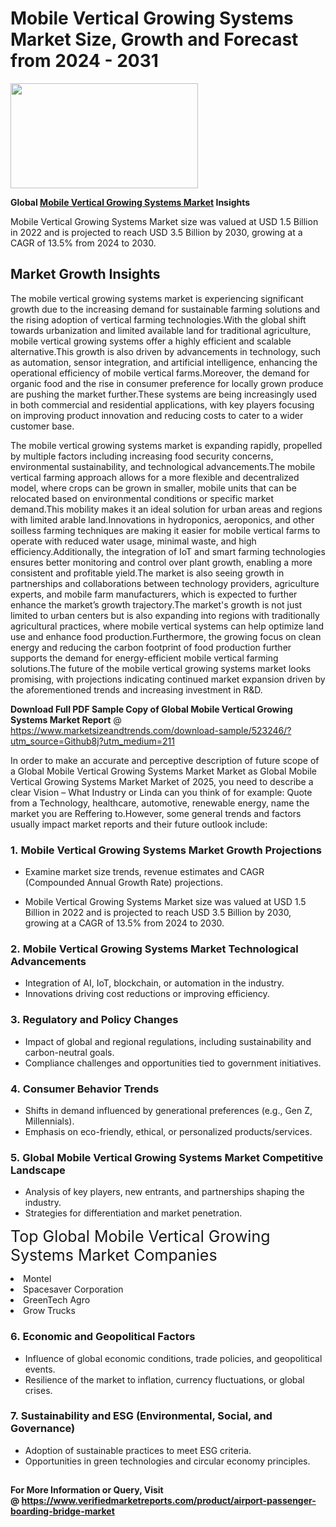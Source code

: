 <H1>Mobile Vertical Growing Systems Market Size, Growth and Forecast from 2024 - 2031</H1><img class="aligncenter size-medium wp-image-584254" src="https://thirdeyenews.in/wp-content/uploads/2024/09/Global-Market-Research-300x168.jpeg" alt="" width="300" height="168" /><p><strong>Global&nbsp;<a href="https://www.marketsizeandtrends.com/download-sample/523246/?utm_source=Github8j?utm_medium=211">Mobile Vertical Growing Systems Market</a> Insights</strong></p><p>Mobile Vertical Growing Systems Market size was valued at USD 1.5 Billion in 2022 and is projected to reach USD 3.5 Billion by 2030, growing at a CAGR of 13.5% from 2024 to 2030.</p><p><h2>Market Growth Insights</h2> <p>The mobile vertical growing systems market is experiencing significant growth due to the increasing demand for sustainable farming solutions and the rising adoption of vertical farming technologies.With the global shift towards urbanization and limited available land for traditional agriculture, mobile vertical growing systems offer a highly efficient and scalable alternative.This growth is also driven by advancements in technology, such as automation, sensor integration, and artificial intelligence, enhancing the operational efficiency of mobile vertical farms.Moreover, the demand for organic food and the rise in consumer preference for locally grown produce are pushing the market further.These systems are being increasingly used in both commercial and residential applications, with key players focusing on improving product innovation and reducing costs to cater to a wider customer base.</p> <p>The mobile vertical growing systems market is expanding rapidly, propelled by multiple factors including increasing food security concerns, environmental sustainability, and technological advancements.The mobile vertical farming approach allows for a more flexible and decentralized model, where crops can be grown in smaller, mobile units that can be relocated based on environmental conditions or specific market demand.This mobility makes it an ideal solution for urban areas and regions with limited arable land.Innovations in hydroponics, aeroponics, and other soilless farming techniques are making it easier for mobile vertical farms to operate with reduced water usage, minimal waste, and high efficiency.Additionally, the integration of IoT and smart farming technologies ensures better monitoring and control over plant growth, enabling a more consistent and profitable yield.The market is also seeing growth in partnerships and collaborations between technology providers, agriculture experts, and mobile farm manufacturers, which is expected to further enhance the market’s growth trajectory.The market's growth is not just limited to urban centers but is also expanding into regions with traditionally agricultural practices, where mobile vertical systems can help optimize land use and enhance food production.Furthermore, the growing focus on clean energy and reducing the carbon footprint of food production further supports the demand for energy-efficient mobile vertical farming solutions.The future of the mobile vertical growing systems market looks promising, with projections indicating continued market expansion driven by the aforementioned trends and increasing investment in R&D.</p> <p><span class=""><strong>Download Full PDF Sample Copy of Global Mobile Vertical Growing Systems Market Report</strong> @ <a href="https://www.marketsizeandtrends.com/download-sample/523246/?utm_source=Github8j?utm_medium=211" target="_blank">https://www.marketsizeandtrends.com/download-sample/523246/?utm_source=Github8j?utm_medium=211</a></span></p><p>In order to make an accurate and perceptive description of future scope of a Global&nbsp;Mobile Vertical Growing Systems Market Market as Global&nbsp;Mobile Vertical Growing Systems Market Market of 2025, you need to describe a clear Vision &ndash; What Industry or Linda can you think of for example: Quote from a Technology, healthcare, automotive, renewable energy, name the market you are Reffering to.However, some general trends and factors usually impact market reports and their future outlook include:</p><h3>1.&nbsp;<strong>Mobile Vertical Growing Systems Market Growth Projections</strong></h3><ul><li>Examine market size trends, revenue estimates and CAGR (Compounded Annual Growth Rate) projections.</li><li><p>Mobile Vertical Growing Systems Market size was valued at USD 1.5 Billion in 2022 and is projected to reach USD 3.5 Billion by 2030, growing at a CAGR of 13.5% from 2024 to 2030.</p></li></ul><h3>2.&nbsp;<strong>Mobile Vertical Growing Systems Market Technological Advancements</strong></h3><ul><li>Integration of AI, IoT, blockchain, or automation in the industry.</li><li>Innovations driving cost reductions or improving efficiency.</li></ul><h3>3.&nbsp;<strong>Regulatory and Policy Changes</strong></h3><ul><li>Impact of global and regional regulations, including sustainability and carbon-neutral goals.</li><li>Compliance challenges and opportunities tied to government initiatives.</li></ul><h3>4.&nbsp;<strong>Consumer Behavior Trends</strong></h3><ul><li>Shifts in demand influenced by generational preferences (e.g., Gen Z, Millennials).</li><li>Emphasis on eco-friendly, ethical, or personalized products/services.</li></ul><h3>5.&nbsp;<strong>Global Mobile Vertical Growing Systems Market Competitive Landscape</strong></h3><ul><li>Analysis of key players, new entrants, and partnerships shaping the industry.</li><li>Strategies for differentiation and market penetration.</li></ul><p data-pm-slice="1 1 []"><span style="color: inherit; font-family: inherit; font-size: 25px;">Top Global Mobile Vertical Growing Systems Market Companies</span></p><div class="" data-test-id=""><p><li>Montel</li><li> Spacesaver Corporation</li><li> GreenTech Agro</li><li> Grow Trucks</li></p></div><h3>6.&nbsp;<strong>Economic and Geopolitical Factors</strong></h3><ul><li>Influence of global economic conditions, trade policies, and geopolitical events.</li><li>Resilience of the market to inflation, currency fluctuations, or global crises.</li></ul><h3>7.&nbsp;<strong>Sustainability and ESG (Environmental, Social, and Governance)</strong></h3><ul><li>Adoption of sustainable practices to meet ESG criteria.</li><li>Opportunities in green technologies and circular economy principles.</li></ul><h2><strong style="font-size: 14px;">For More Information or Query, Visit @&nbsp;</strong><a style="background-color: #ffffff; font-size: 14px;" href="https://www.marketsizeandtrends.com/report/mobile-vertical-growing-systems-market/" target="_blank">https://www.verifiedmarketreports.com/product/airport-passenger-boarding-bridge-market</a></h2>